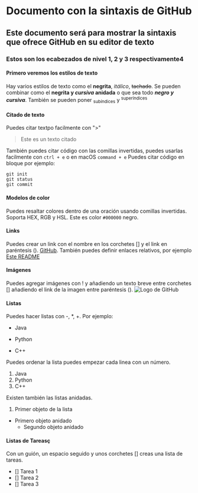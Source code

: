 # Documento con la sintaxis de GitHub
## Este documento será para mostrar la sintaxis que ofrece GitHub en su editor de texto
### Estos son los ecabezados de nivel 1, 2 y 3 respectivamente4

#### Primero veremos los estilos de texto

Hay varios estilos de texto como el **negrita**, _itálico_, ~~tachado~~. Se pueden combinar como el **negrita y _cursiva_ anidada** o que sea todo ***negro y cursiva***. También se pueden poner <sub>subíndices</sub> y <sup>superíndices</sup>

#### Citado de texto

Puedes citar textpo facilmente con ">"
> Este es un texto citado

También puedes citar código con las comillas invertidas, puedes usarlas facilmente con `ctrl + e` o en macOS `command + e`
Puedes citar código en bloque por ejemplo:
```
git init
git status
git commit
```

#### Modelos de color

Puedes resaltar colores dentro de una oración usando comillas invertidas. Soporta HEX, RGB y HSL.
Este es color `#000000` negro.

#### Links

Puedes crear un link con el nombre en los corchetes [] y el link en paréntesis (). [GitHub](https://github.com/).
También puedes definir enlaces relativos, por ejemplo [Este README](README.md)

#### Imágenes

Puedes agregar imágenes con ! y añadiendo un texto breve entre corchetes [] añadiendo el link de la imagen entre paréntesis ().
![Logo de GitHub](https://github.githubassets.com/assets/GitHub-Mark-ea2971cee799.png)

#### Listas

Puedes hacer listas con -, *, +. Por ejemplo:
- Java
* Python
+ C++

Puedes ordenar la lista puedes empezar cada linea con un número.

1. Java
2. Python
3. C++

Existen también las listas anidadas.

1. Primer objeto de la lista
  - Primero objeto anidado
    - Segundo objeto anidado

#### Listas de Tareasç

Con un guión, un espacio seguido y unos corchetes [] creas una lista de tareas.

- [] Tarea 1
- [] Tarea 2
- [] Tarea 3
